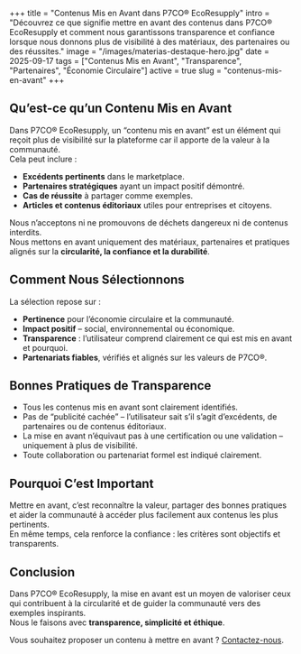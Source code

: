 +++
title = "Contenus Mis en Avant dans P7CO® EcoResupply"
intro = "Découvrez ce que signifie mettre en avant des contenus dans P7CO® EcoResupply et comment nous garantissons transparence et confiance lorsque nous donnons plus de visibilité à des matériaux, des partenaires ou des réussites."
image = "/images/materias-destaque-hero.jpg"
date = 2025-09-17
tags = ["Contenus Mis en Avant", "Transparence", "Partenaires", "Économie Circulaire"]
active = true
slug = "contenus-mis-en-avant"
+++

## Qu’est-ce qu’un Contenu Mis en Avant

Dans P7CO® EcoResupply, un “contenu mis en avant” est un élément qui reçoit plus de visibilité sur la plateforme car il apporte de la valeur à la communauté.  
Cela peut inclure :

- **Excédents pertinents** dans le marketplace.  
- **Partenaires stratégiques** ayant un impact positif démontré.  
- **Cas de réussite** à partager comme exemples.  
- **Articles et contenus éditoriaux** utiles pour entreprises et citoyens.  

Nous n’acceptons ni ne promouvons de déchets dangereux ni de contenus interdits.  
Nous mettons en avant uniquement des matériaux, partenaires et pratiques alignés sur la **circularité, la confiance et la durabilité**.

## Comment Nous Sélectionnons

La sélection repose sur :

- **Pertinence** pour l’économie circulaire et la communauté.  
- **Impact positif** – social, environnemental ou économique.  
- **Transparence** : l’utilisateur comprend clairement ce qui est mis en avant et pourquoi.  
- **Partenariats fiables**, vérifiés et alignés sur les valeurs de P7CO®.

## Bonnes Pratiques de Transparence

- Tous les contenus mis en avant sont clairement identifiés.  
- Pas de “publicité cachée” – l’utilisateur sait s’il s’agit d’excédents, de partenaires ou de contenus éditoriaux.  
- La mise en avant n’équivaut pas à une certification ou une validation – uniquement à plus de visibilité.  
- Toute collaboration ou partenariat formel est indiqué clairement.

## Pourquoi C’est Important

Mettre en avant, c’est reconnaître la valeur, partager des bonnes pratiques et aider la communauté à accéder plus facilement aux contenus les plus pertinents.  
En même temps, cela renforce la confiance : les critères sont objectifs et transparents.

## Conclusion

Dans P7CO® EcoResupply, la mise en avant est un moyen de valoriser ceux qui contribuent à la circularité et de guider la communauté vers des exemples inspirants.  
Nous le faisons avec **transparence, simplicité et éthique**.

Vous souhaitez proposer un contenu à mettre en avant ? [Contactez-nous](/fr/home/contact).
